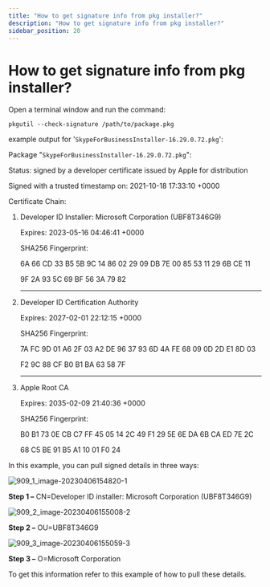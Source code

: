 ```yaml
---
title: "How to get signature info from pkg installer?"
description: "How to get signature info from pkg installer?"
sidebar_position: 20
---
```


# How to get signature info from pkg installer?

Open a terminal window and run the command:

`pkgutil --check-signature /path/to/package.pkg`

example output for '`SkypeForBusinessInstaller-16.29.0.72.pkg`':

Package "`SkypeForBusinessInstaller-16.29.0.72.pkg`":

Status: signed by a developer certificate issued by Apple for distribution

Signed with a trusted timestamp on: 2021-10-18 17:33:10 +0000

Certificate Chain:

1. Developer ID Installer: Microsoft Corporation (UBF8T346G9)

   Expires: 2023-05-16 04:46:41 +0000

   SHA256 Fingerprint:

   6A 66 CD 33 B5 5B 9C 14 86 02 29 09 DB 7E 00 85 53 11 29 6B CE 11

   9F 2A 93 5C 69 BF 56 3A 79 82

   ***

2. Developer ID Certification Authority

   Expires: 2027-02-01 22:12:15 +0000

   SHA256 Fingerprint:

   7A FC 9D 01 A6 2F 03 A2 DE 96 37 93 6D 4A FE 68 09 0D 2D E1 8D 03

   F2 9C 88 CF B0 B1 BA 63 58 7F

   ***

3. Apple Root CA

   Expires: 2035-02-09 21:40:36 +0000

   SHA256 Fingerprint:

   B0 B1 73 0E CB C7 FF 45 05 14 2C 49 F1 29 5E 6E DA 6B CA ED 7E 2C

   68 C5 BE 91 B5 A1 10 01 F0 24

In this example, you can pull signed details in three ways:

![909_1_image-20230406154820-1](/images/endpointpolicymanager/cloud/install/mac/909_1_image-20230406154820-1.webp)

**Step 1 –** CN=Developer ID installer: Microsoft Corporation (UBF8T346G9)

![909_2_image-20230406155008-2](/images/endpointpolicymanager/cloud/install/mac/909_2_image-20230406155008-2.webp)

**Step 2 –** OU=UBF8T346G9

![909_3_image-20230406155059-3](/images/endpointpolicymanager/cloud/install/mac/909_3_image-20230406155059-3.webp)

**Step 3 –** O=Microsoft Corporation

To get this information refer to this example of how to pull these details.
